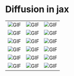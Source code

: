 # Diffusion in jax

|          |          |          |
|---|---|---|
| ![GIF](readme_images/sample_0.gif) | ![GIF](readme_images/sample_1.gif) | ![GIF](readme_images/sample_2.gif) |
| ![GIF](readme_images/sample_3.gif) | ![GIF](readme_images/sample_4.gif) | ![GIF](readme_images/sample_5.gif) |
| ![GIF](readme_images/sample_6.gif) | ![GIF](readme_images/sample_7.gif) | ![GIF](readme_images/sample_8.gif) |
| ![GIF](readme_images/sample_9.gif) | ![GIF](readme_images/sample_10.gif) | ![GIF](readme_images/sample_11.gif) |
| ![GIF](readme_images/sample_12.gif) | ![GIF](readme_images/sample_13.gif) | ![GIF](readme_images/sample_14.gif) |
| ![GIF](readme_images/sample_15.gif) | ![GIF](readme_images/sample_16.gif) | ![GIF](readme_images/sample_17.gif) |
